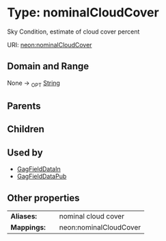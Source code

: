 
# Type: nominalCloudCover


Sky Condition, estimate of cloud cover percent

URI: [neon:nominalCloudCover](https://data.neonscience.org/nominalCloudCover)


## Domain and Range

None ->  <sub>OPT</sub> [String](types/String.md)

## Parents


## Children


## Used by

 * [GagFieldDataIn](GagFieldDataIn.md)
 * [GagFieldDataPub](GagFieldDataPub.md)

## Other properties

|  |  |  |
| --- | --- | --- |
| **Aliases:** | | nominal cloud cover |
| **Mappings:** | | neon:nominalCloudCover |

